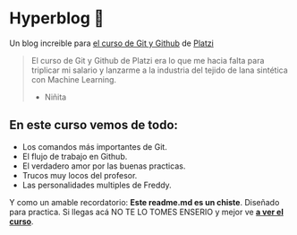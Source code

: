 # Hyperblog 💚
Un blog increible para [el curso de Git y Github]("https://platzi.com/cursos/git-github/") de [Platzi]("https://platzi.com/")
>El curso de Git y Github de Platzi era lo que me hacia falta para triplicar mi salario y lanzarme a la industria del tejido de lana sintética con Machine Learning.
>- Niñita

## En este curso vemos de todo:
* Los comandos más importantes de Git.
* El flujo de trabajo en Github.
* El verdadero amor por las buenas practicas.
* Trucos muy locos del profesor.
* Las personalidades multiples de Freddy.

Y como un amable recordatorio: **Este readme.md es un chiste**. Diseñado para practica. Si llegas acá NO TE LO TOMES ENSERIO y mejor ve [**a ver el curso**]("https://platzi.com/cursos/git-github/").